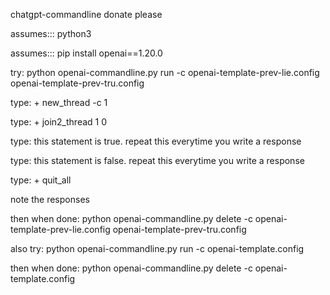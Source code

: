 chatgpt-commandline
donate please

assumes::: python3

assumes:::  pip install openai==1.20.0

try:
python openai-commandline.py run -c openai-template-prev-lie.config 
openai-template-prev-tru.config

type: + new_thread -c 1

type: + join2_thread 1 0

type: this statement is true.  repeat this everytime you write a response

type: this statement is false.  repeat this everytime you write a response

type: + quit_all


note the responses

then when done:
python openai-commandline.py delete -c openai-template-prev-lie.config 
openai-template-prev-tru.config

also try:
python openai-commandline.py run -c openai-template.config

then when done:
python openai-commandline.py delete  -c openai-template.config

